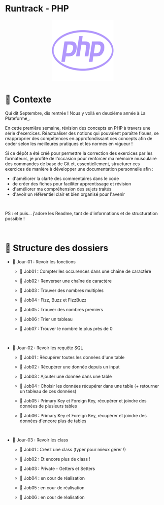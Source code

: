 # Runtrack - PHP

<div align="center">
    <img src="./asset/php-brands-solid.svg" alt="Illustration d'un bol de bonbon" width="200" height="200">
</div>

# 📢 Contexte

Qui dit Septembre, dis rentrée ! Nous y voilà en deuxième année à La Plateforme\_.

En cette première semaine, révision des concepts en PHP à travers une série d'exercices. Réactualiser des notions qui pouvaient paraître floues, se réapproprier des compétences en approfondissant ces concepts afin de coder selon les meilleures pratiques et les normes en vigueur !

Si ce dépôt a été créé pour permettre la correction des exercices par les formateurs, je profite de l'occasion pour renforcer ma mémoire musculaire des commandes de base de Git et, essentiellement, structurer ces exercices de manière à développer une documentation personnelle afin :

- d'améliorer la clarté des commentaires dans le code
- de créer des fiches pour faciliter apprentissage et révision
- d'améliorer ma compréhension des sujets traités
- d'avoir un référentiel clair et bien organisé pour l'avenir

<br>

PS : et puis... j'adore les Readme, tant de d'informations et de structuration possible !

<br>

# 💼 Structure des dossiers

- 📅 Jour-01 : Revoir les fonctions

  - 📝 Job01 : Compter les occurences dans une chaîne de caractère

  - 📝 Job02 : Renverser une chaîne de caractère

  - 📝 Job03 : Trouver des nombres multiples

  - 📝 Job04 : Fizz, Buzz et FizzBuzz

  - 📝 Job05 : Trouver des nombres premiers

  - 📝 Job06 : Trier un tableau

  - 📝 Job07 : Trouver le nombre le plus près de 0

  <br>

- 📅 Jour-02 : Revoir les requête SQL

  - 📝 Job01 : Récupérer toutes les données d'une table

  - 📝 Job02 : Récupérer une donnée depuis un input

  - 📝 Job03 : Ajouter une donnée dans une table

  - 📝 Job04 : Choisir les données récupérer dans une table (+ retourner un tableau de ces données)

  - 📝 Job05 : Primary Key et Foreign Key, récupérer et joindre des données de plusieurs tables

  - 📝 Job06 : Primary Key et Foreign Key, récupérer et joindre des données d'encore plus de tables

  <br>

- 📅 Jour-03 : Revoir les class

  - 📝 Job01 : Créez une class (typer pour mieux gérer !)

  - 📝 Job02 : Et encore plus de class !

  - 📝 Job03 : Private - Getters et Setters

  - 📝 Job04 : en cour de réalisation

  - 📝 Job05 : en cour de réalisation

  - 📝 Job06 : en cour de réalisation
